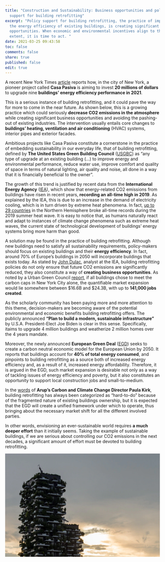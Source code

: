 ```yaml
---
title: "Construction and Sustainability: Business opportunities and policy
  support for building retrofitting"
excerpt: "Policy support for building retrofitting, the practice of improving
  the energy efficiency of existing buildings, is creating significant business
  opportunities. When economic and environmental incentives align to this
  extent, it is time to act. "
date: 2021-03-25 09:43:58
toc: false
comments: false
share: true
published: false
edit: true
---
```

A recent New York Times [article](https://www.nytimes.com/2020/12/29/business/new-york-passive-house-retrofit.html) reports how, in the city of New York, a pioneer project called **Casa Pasiva** is aiming to invest **20 millions of dollars** to upgrade nine **buildings’ energy efficiency performance in 2021**. 

This is a serious instance of building retrofitting, and it could pave the way for more to come in the near future. As shown below, this is a growing practice which could seriously **decrease CO2 emissions in the atmosphere** while creating significant business opportunities and avoiding the pashing-out of existing industries. The intervention usually entails core changes to **buildings’ heating, ventilation and air conditioning** (HVAC) systems, interior pipes and exterior facades. 

Ambitious projects like Casa Pasiva constitute a cornerstone in the practice of embedding sustainability in our everyday life, that of building retrofitting, defined by **The United States Green Building Council** ([USGBC](https://www.sciencedirect.com/science/article/pii/S1364032116305846?casa_token=87AyCtDrTHAAAAAA:YhHCz0YeBYMCx7qtpjf6eQw_7QuCibmau4jkl4p1sxDlvnx6IkRN7CZqKIsyVVH7y4TIgR3_UA#bib23)) as “any type of upgrade at an existing building (…) to improve energy and environmental performance, reduce water use, improve comfort and quality of space in terms of natural lighting, air quality and noise, all done in a way that it is financially beneficial to the owner”. 

The growth of this trend is justified by recent data from the **International Energy Agency** ([IEA](https://www.iea.org/reports/tracking-buildings-2020)), which show that energy-related CO2 emissions from buildings have risen in recent years, **recording an all-time high in 2019**. As explained by the IEA, this is due to an increase in the demand of electricity cooling, which is in turn driven by extreme heat phenomena. In fact, [up to 29 countries](https://www.bbc.com/news/science-environment-49753680) in the Northern Hemisphere broke all-time records during the 2019 summer heat wave. It is easy to notice that, as humans naturally react and adapt to instances of climate change phenomena such as extreme heat waves, the current state of technological development of buildings’ energy systems bring more harm than good. 

A solution may be found in the practice of building retrofitting. Although new buildings need to satisfy all sustainability requirements, policy-makers should focus on existing buildings and their **energy efficiency**. In fact, around 70% of Europe’s buildings in 2050 will incorporate buildings that exists today. As stated by [John Dulac](https://cordis.europa.eu/article/id/123617-building-retrofits-critical-to-europes-lowcarbon-pathway/fr), analyst at the IEA, building retrofitting policies do not only ensure that future CO2 emissions are significantly reduced, they also constitute a way of **creating business opportunities**. As noted by a Urban Green Council [report](https://www.urbangreencouncil.org/sites/default/files/urban_green_retrofit_market_analysis.pdf), if all buildings chose to meet the carbon caps in New York City alone, the quantifiable market expansion would lie somewhere between $16.6B and $24.3B, with up to **141,000 jobs created**.

As the scholarly community has been paying more and more attention to this theme, decision-makers are becoming aware of the potential environmental and economic benefits building retrofitting offers. The publicly announced **“Plan to build a modern, sustainable infrastructure”** by U.S.A. President-Elect Joe Biden is clear in this sense. Specifically, itaims to upgrade 4 million buildings and weatherize 2 million homes over the 4 years mandate. 

Moreover, the newly announced **European Green Deal** ([EGD](https://eur-lex.europa.eu/resource.html?uri=cellar:b828d165-1c22-11ea-8c1f-01aa75ed71a1.0002.02/DOC_1&format=PDF)) seeks to create a carbon neutral economic model for the European Union by 2050. It reports that buildings account for **40% of total energy consumed**, and pinpoints to building retrofitting as a source both of increased energy efficiency and, as a result of it, increased energy affordability. Therefore, it is argued in the EGD, such market expansion is desirable not only as a way of tackling issues of energy efficiency and poverty, but it also constitutes an opportunity to support local construction jobs and small-to-medium. 

In the [words](https://www.arup.com/perspectives/the-eu-green-deal-and-retrofits-making-it-work-for-everyone) of **Arup’s Carbon and Climate Change Director Paula Kirk**, building retrofitting has always been categorized as “hard-to-do” because of the fragmented nature of existing buildings ownership, but it is expected that the EGD will create a unified framework under which to operate, thus bringing about the necessary market shift for all the different involved parties. 

In other words, envisioning an ever-sustainable world requires **a much deeper effort** than it initially seems. Taking the example of sustainable buildings, if we are serious about controlling our CO2 emissions in the next decades, a significant amount of effort must be devoted to building retrofitting.



![](/assets/images/181683.webp)

![]()
